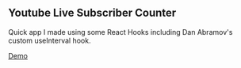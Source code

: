 ## Youtube Live Subscriber Counter

Quick app I made using some React Hooks including Dan Abramov's custom useInterval hook.

[Demo](https://youtubesubcounter.netlify.com/)
